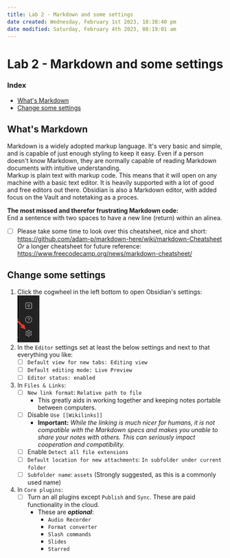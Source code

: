 ```yaml
---
title: Lab 2 - Markdown and some settings
date created: Wednesday, February 1st 2023, 18:38:40 pm
date modified: Saturday, February 4th 2023, 08:19:01 am
---
```


# Lab 2 - Markdown and some settings

### Index

- [What's Markdown](#What's%20Markdown)
- [Change some settings](#Change%20some%20settings)

## What's Markdown 

Markdown is a widely adopted markup language. It's very basic and simple, and is capable of just enough styling to keep it easy. Even if a person doesn't know Markdown, they are normally capable of reading Markdown documents with intuitive understanding.  
Markup is plain text with markup code. This means that it will open on any machine with a basic text editor. It is heavily supported with a lot of good and free editors out there. Obsidian is also a Markdown editor, with added focus on the Vault and notetaking as a proces.

**The most missed and therefor frustrating Markdown code:**  
End a sentence with two spaces to have a new line (return) within an alinea.

- [ ] Please take some time to look over this cheatsheet, nice and short:  
      https://github.com/adam-p/markdown-here/wiki/markdown-Cheatsheet  
      *Or* a longer cheatsheet for future reference:  
      https://www.freecodecamp.org/news/markdown-cheatsheet/

## Change some settings 

1. Click the cogwheel in the left bottom to open Obsidian's settings:  
    ![](assets/Lab%202%20-%20Markdown%20and%20some%20settings.png)
2. In the `Editor` settings set at least the below settings and next to that everything you like:
    - [ ] `Default view for new tabs: Editing view`
    - [ ] `Default editing mode: Live Preview`
    - [ ] `Editor status: enabled`
3. In `Files & Links`:
    - [ ] `New link format`: `Relative path to file`
        - This greatly aids in working together and keeping notes portable between computers.
    - [ ] Disable `Use [[Wikilinks]]`
        - **Important:** *While the linking is much nicer for humans, it is not compatible with the Markdown specs and makes you unable to share your notes with others. This can seriously impact cooperation and compatibility.*
    - [ ] Enable `Detect all file extensions`
    - [ ] `Default location for new attachments`: `In subfolder under current folder`
    - [ ] `Subfolder name`: `assets` (Strongly suggested, as this is a commonly used name)
1. In `Core plugins`:
    - [ ] Turn an all plugins except `Publish` and `Sync`. These are paid functionality in the cloud.
        - These are ***optional***:
            - `Audio Recorder`
            - `Format converter`
            - `Slash commands`
            - `Slides`
            - `Starred`
